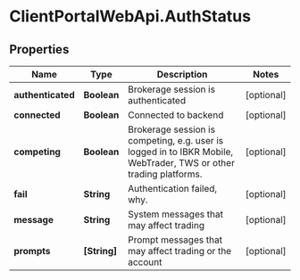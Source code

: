 # ClientPortalWebApi.AuthStatus

## Properties
Name | Type | Description | Notes
------------ | ------------- | ------------- | -------------
**authenticated** | **Boolean** | Brokerage session is authenticated | [optional] 
**connected** | **Boolean** | Connected to backend | [optional] 
**competing** | **Boolean** | Brokerage session is competing, e.g. user is logged in to IBKR Mobile, WebTrader, TWS or other trading platforms. | [optional] 
**fail** | **String** | Authentication failed, why. | [optional] 
**message** | **String** | System messages that may affect trading | [optional] 
**prompts** | **[String]** | Prompt messages that may affect trading or the account | [optional] 


